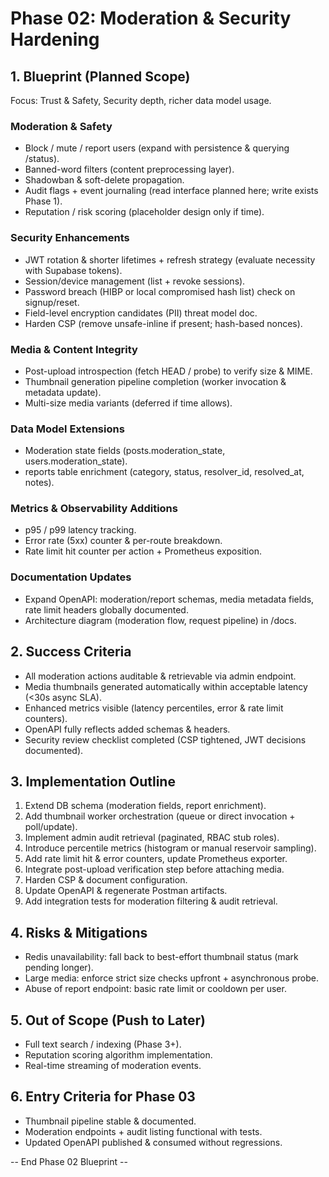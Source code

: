 # Phase 02: Moderation & Security Hardening

## 1. Blueprint (Planned Scope)

Focus: Trust & Safety, Security depth, richer data model usage.

### Moderation & Safety
- Block / mute / report users (expand with persistence & querying /status).
- Banned-word filters (content preprocessing layer).
- Shadowban & soft-delete propagation.
- Audit flags + event journaling (read interface planned here; write exists Phase 1).
- Reputation / risk scoring (placeholder design only if time).

### Security Enhancements
- JWT rotation & shorter lifetimes + refresh strategy (evaluate necessity with Supabase tokens).
- Session/device management (list + revoke sessions).
- Password breach (HIBP or local compromised hash list) check on signup/reset.
- Field-level encryption candidates (PII) threat model doc.
- Harden CSP (remove unsafe-inline if present; hash-based nonces).

### Media & Content Integrity
- Post-upload introspection (fetch HEAD / probe) to verify size & MIME.
- Thumbnail generation pipeline completion (worker invocation & metadata update).
- Multi-size media variants (deferred if time allows).

### Data Model Extensions
- Moderation state fields (posts.moderation_state, users.moderation_state).
- reports table enrichment (category, status, resolver_id, resolved_at, notes).

### Metrics & Observability Additions
- p95 / p99 latency tracking.
- Error rate (5xx) counter & per-route breakdown.
- Rate limit hit counter per action + Prometheus exposition.

### Documentation Updates
- Expand OpenAPI: moderation/report schemas, media metadata fields, rate limit headers globally documented.
- Architecture diagram (moderation flow, request pipeline) in /docs.

## 2. Success Criteria
- All moderation actions auditable & retrievable via admin endpoint.
- Media thumbnails generated automatically within acceptable latency (<30s async SLA).
- Enhanced metrics visible (latency percentiles, error & rate limit counters).
- OpenAPI fully reflects added schemas & headers.
- Security review checklist completed (CSP tightened, JWT decisions documented).

## 3. Implementation Outline
1. Extend DB schema (moderation fields, report enrichment).
2. Add thumbnail worker orchestration (queue or direct invocation + poll/update).
3. Implement admin audit retrieval (paginated, RBAC stub roles).
4. Introduce percentile metrics (histogram or manual reservoir sampling).
5. Add rate limit hit & error counters, update Prometheus exporter.
6. Integrate post-upload verification step before attaching media.
7. Harden CSP & document configuration.
8. Update OpenAPI & regenerate Postman artifacts.
9. Add integration tests for moderation filtering & audit retrieval.

## 4. Risks & Mitigations
- Redis unavailability: fall back to best-effort thumbnail status (mark pending longer).
- Large media: enforce strict size checks upfront + asynchronous probe.
- Abuse of report endpoint: basic rate limit or cooldown per user.

## 5. Out of Scope (Push to Later)
- Full text search / indexing (Phase 3+).
- Reputation scoring algorithm implementation.
- Real-time streaming of moderation events.

## 6. Entry Criteria for Phase 03
- Thumbnail pipeline stable & documented.
- Moderation endpoints + audit listing functional with tests.
- Updated OpenAPI published & consumed without regressions.

-- End Phase 02 Blueprint --
